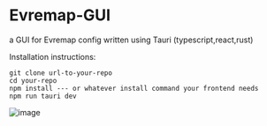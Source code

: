 # Evremap-GUI

a GUI for Evremap config written using Tauri (typescript,react,rust)

Installation instructions:
 ```
git clone url-to-your-repo
cd your-repo
npm install --- or whatever install command your frontend needs
npm run tauri dev
 ```
![image](https://github.com/M8850/Evremap-GUI/assets/143623420/06d90e89-3712-45d1-aad9-f4382e4cb4e2)

